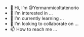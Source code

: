 - 👋 Hi, I’m @Yermanmicoltatenorio
- 👀 I’m interested in ...
- 🌱 I’m currently learning ...
- 💞️ I’m looking to collaborate on ...
- 📫 How to reach me ...

<!---
Yermanmicoltatenorio/Yermanmicoltatenorio is a ✨ special ✨ repository because its `README.md` (this file) appears on your GitHub profile.
You can click the Preview link to take a look at your changes.
--->
